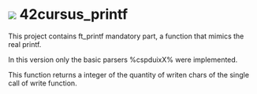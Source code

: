 # ![](https://game.42sp.org.br/static/assets/achievements/ft_printfn.png) 42cursus_printf 
This project contains ft_printf mandatory part, a function that mimics the real printf.

In this version only the basic parsers %cspduixX% were implemented.

This function returns a integer of the quantity of writen chars of the single call of write function.
